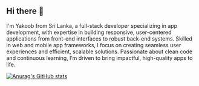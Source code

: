 ## Hi there 👋

I'm Yakoob from Sri Lanka, a full-stack developer specializing in app development, with expertise in building responsive, user-centered applications from front-end interfaces to robust back-end systems. Skilled in web and mobile app frameworks, I focus on creating seamless user experiences and efficient, scalable solutions. Passionate about clean code and continuous learning, I’m driven to bring impactful, high-quality apps to life.

[![Anurag's GitHub stats](https://github-readme-stats.vercel.app/api?username=yakoob010)](https://github.com/anuraghazra/github-readme-stats)
